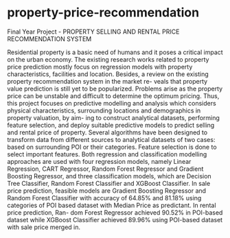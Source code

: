 # property-price-recommendation
Final Year Project - PROPERTY SELLING AND RENTAL PRICE RECOMMENDATION SYSTEM

Residential property is a basic need of humans and it poses a critical impact on the urban economy. The existing research works related to property price prediction mostly focus on regression models with property characteristics, facilities and location. Besides, a review on the existing property recommendation system in the market re- veals that property value prediction is still yet to be popularized. Problems arise as the property price can be unstable and difficult to determine the optimum pricing. Thus, this project focuses on predictive modelling and analysis which considers physical characteristics, surrounding locations and demographics in property valuation, by aim- ing to construct analytical datasets, performing feature selection, and deploy suitable predictive models to predict selling and rental price of property. Several algorithms have been designed to transform data from different sources to analytical datasets of two cases: based on surrounding POI or their categories. Feature selection is done to select important features. Both regression and classification modelling approaches are used with four regression models, namely Linear Regression, CART Regressor, Random Forest Regressor and Gradient Boosting Regressor, and three classification models, which are Decision Tree Classifier, Random Forest Classifier and XGBoost Classifier. In sale price prediction, feasible models are Gradient Boosting Regressor and Random Forest Classifier with accuracy of 64.85% and 81.18% using categories of POI based dataset with Median Price as predictant. In rental price prediction, Ran- dom Forest Regressor achieved 90.52% in POI-based dataset while XGBoost Classifier achieved 89.96% using POI-based dataset with sale price merged in.
